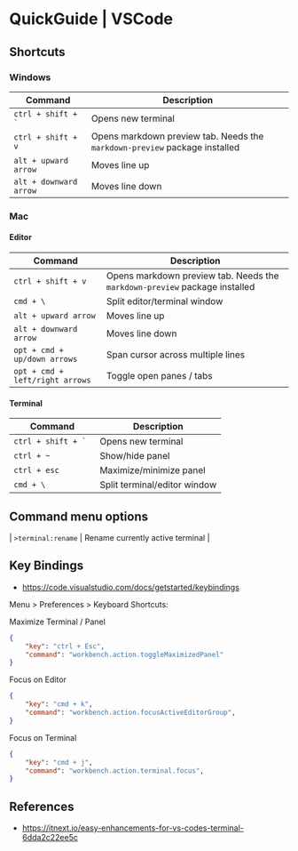 # QuickGuide | VSCode

## Shortcuts

### Windows

| Command | Description |
| --- | --- |
| ``ctrl + shift + ` `` | Opens new terminal |
| `ctrl + shift + v` | Opens markdown preview tab. Needs the `markdown-preview` package installed |
| `alt + upward arrow` | Moves line up |
| `alt + downward arrow` | Moves line down |

### Mac

#### Editor

| Command | Description |
| --- | --- |
| `ctrl + shift + v` | Opens markdown preview tab. Needs the `markdown-preview` package installed |
| `cmd + \` | Split editor/terminal window |
| `alt + upward arrow` | Moves line up |
| `alt + downward arrow` | Moves line down |
| `opt + cmd + up/down arrows` | Span cursor across multiple lines |
| `opt + cmd + left/right arrows` | Toggle open panes / tabs |

#### Terminal

| Command | Description |
| --- | --- |
| ``ctrl + shift + ` `` | Opens new terminal |
| `ctrl + ~` | Show/hide panel |
| `ctrl + esc` | Maximize/minimize panel |
| `cmd + \` | Split terminal/editor window |

## Command menu options

| `>terminal:rename` | Rename currently active terminal |

## Key Bindings

- <https://code.visualstudio.com/docs/getstarted/keybindings>

Menu > Preferences > Keyboard Shortcuts:

Maximize Terminal / Panel

```json
{
    "key": "ctrl + Esc",
    "command": "workbench.action.toggleMaximizedPanel"
}
```

Focus on Editor

```json
{
    "key": "cmd + k",
    "command": "workbench.action.focusActiveEditorGroup",
}
```

Focus on Terminal

```json
{
    "key": "cmd + j",
    "command": "workbench.action.terminal.focus",
}
```

## References

- <https://itnext.io/easy-enhancements-for-vs-codes-terminal-6dda2c22ee5c>